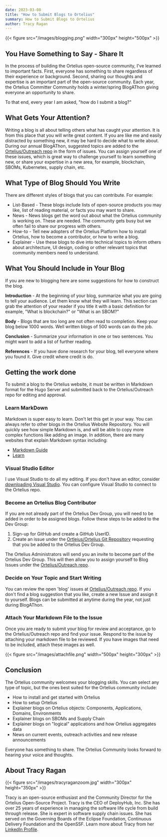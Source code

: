 ```yaml
---
date: 2023-03-08
title: "How to Submit Blogs to Ortelius"
summary: How to Submit Blogs to Ortelius
author: Tracy Ragan
---
```


{{< figure src="/images/blogging.png" width="300px" height="500px" >}}

## You Have Something to Say - Share It

In the process of building the Ortelius open-source community, I've learned to important facts. First, everyone has something to share regardless of their experience or background. Second, sharing our thoughts and expertise is an important part of the open-source community. Each year, the Ortelius Committer Community holds a winter/spring BlogAThon giving everyone an opportunity to share.

To that end, every year I am asked, "how do I submit a blog?"

## What Gets Your Attention?

Writing a blog is all about telling others what has caught your attention. It is from this place that you will write great content. If you are like me and easily distracted by something new, it may be hard to decide what to write about. During our annual BlogAThon, suggested topics are added to the [Ortelius/Outreach repo](https://github.com/ortelius/outreach/issues) in the form of issues. You can assign yourself one of these issues, which is great way to challenge yourself to learn something new, or share your expertise in a new area, for example, blockchain, SBOMs, Kubernetes, supply chain, etc.

## What Type of Blog Should You Write

There are different styles of blogs that you can contribute. For example:

- List-Based - These blogs include lists of open-source products you may like, list of reading material, or facts you may want to share.
- News - News blogs get the word out about what the Ortelius community is working on. These are needed. The community gets busy but we often fail to share our progress with others.
- How-to - Tell new adopters of the Ortelius Platform how to install Ortelius, how to become a contributor, or how to write a blog.
- Explainer - Use these blogs to dive into technical topics to inform others about architecture, UI design, coding or other relevant topics that community members need to understand.


## What You Should Include in Your Blog

If you are new to blogging here are some suggestions for how to construct the blog.

**Introduction** - At the beginning of your blog, summarize what you are going to tell your audience. Let them know what they will learn. This section can grab the attention of your reader if you title it with a basic definition for example, "What is blockchain?" or "What is an SBOM?"

**Body** - Blogs that are too long are not often read to completion. Keep your blog below 1000 words. Well written blogs of 500 words can do the job.

**Conclusion** - Summarize your information in one or two sentences. You might want to add a list of further reading.

**References** - If you have done research for your blog, tell everyone where you found it. Give credit where credit is do.

## Getting the work done

To submit a blog to the Ortelius website, it must be written in Markdown format for the Hugo Server and submitted back to the Ortelius/Outreach repo for editing and approval.

### Learn MarkDown

Markdown is super easy to learn. Don't let this get in your way. You can always refer to other blogs in the Ortelius Website Repository. You will quickly see how simple Markdown is, and will be able to copy more complex functions like adding an image. In addition, there are many websites that explain Markdown syntax including:

- [Markdown Guide](https://www.markdownguide.org/tools/hugo/)
- [Learn](https://learn.netlify.app/en/cont/markdown/)

### Visual Studio Editor

I use Visual Studio to do all my editing. If you don't have an editor, consider [downloading Visual Studio](https://visualstudio.microsoft.com/downloads/). You can configure Visual Studio to connect to the Ortelius repo.

### Become an Ortelius Blog Contributor

If you are not already part of the Ortelius Dev Group, you will need to be added in order to be assigned blogs. Follow these steps to be added to the Dev Group:

1) Sign-up for GitHub and create a GitHub UserID.
2) Create an issue under the [Ortleius/Ortelius Git Repository](https://github.com/ortelius/ortelius/issues/new) requesting that you be added to the Ortelius Dev Group.

The Ortelius Administrators will send you an invite to become part of the Ortelius Dev Group. This will then allow you to assign yourself to Blog Issues under the [Ortelius/Outreach repo](https://github.com/ortelius/outreach/issues).

### Decide on Your Topic and Start Writing

You can review the open 'blog' issues at [Ortelius/Outreach repo](https://github.com/ortelius/outreach/issues). If you don't find a blog suggestion that you like, create a new Issue and assign it to yourself. Blogs can be submitted at anytime during the year, not just during BlogAThon.

### Attach Your Markdown File to the Issue

Once you are ready to submit your blog for review and acceptance, go to the Ortelius/Outreach repo and find your issue. Respond to the issue by attaching your markdown file to be reviewed. If you have images that need to be included, attach these images as well.

{{< figure src="/images/attachfile.png" width="500px" height="300px" >}}

## Conclusion

The Ortelius community welcomes your blogging skills. You can select any type of topic, but the ones best suited for the Ortelius community include:

- How to install and get started with Ortelius
- How to setup Ortelius
- Explainer blogs on Ortelius objects: Components, Applications, Domains, Environments
- Explainer blogs on SBOMs and Supply Chain
- Explainer blogs on "logical" applications and how Ortelius aggregates data
- News on current events, outreach activities and new release announcements

Everyone has something to share. The Ortelius Community looks forward to hearing your voice and thoughts.

## About Tracy Ragan

{{< figure src="/images/tracyraganzoom.jpg" width="300px" height="350px" >}}

Tracy is an open-source enthusiast and the Community Director for the Ortelius Open-Source Project. Tracy is the CEO of DeployHub, Inc. She has over 25 years of experience in managing the software life cycle from build through release. She is expert in software supply chain issues. She has served on the Governing Boards of the Eclipse Foundation, Continuous Delivery Foundation and the OpenSSF. Learn more about Tracy from her [LinkedIn Profile](https://www.linkedin.com/in/tracy-ragan-oms/).
